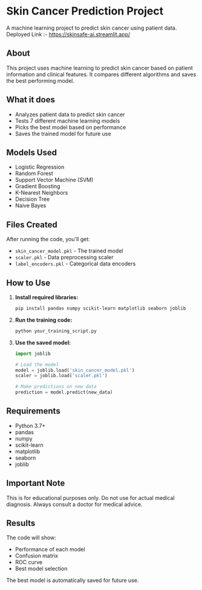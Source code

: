 # Skin Cancer Prediction Project

A machine learning project to predict skin cancer using patient data.
Deployed Link :- https://skinsafe-ai.streamlit.app/
## About

This project uses machine learning to predict skin cancer based on patient information and clinical features. It compares different algorithms and saves the best performing model.

## What it does

- Analyzes patient data to predict skin cancer
- Tests 7 different machine learning models
- Picks the best model based on performance
- Saves the trained model for future use

## Models Used

- Logistic Regression
- Random Forest
- Support Vector Machine (SVM)
- Gradient Boosting
- K-Nearest Neighbors
- Decision Tree
- Naive Bayes

## Files Created

After running the code, you'll get:
- `skin_cancer_model.pkl` - The trained model
- `scaler.pkl` - Data preprocessing scaler
- `label_encoders.pkl` - Categorical data encoders

## How to Use

1. **Install required libraries:**
   ```bash
   pip install pandas numpy scikit-learn matplotlib seaborn joblib
   ```

2. **Run the training code:**
   ```python
   python your_training_script.py
   ```

3. **Use the saved model:**
   ```python
   import joblib
   
   # Load the model
   model = joblib.load('skin_cancer_model.pkl')
   scaler = joblib.load('scaler.pkl')
   
   # Make predictions on new data
   prediction = model.predict(new_data)
   ```

## Requirements

- Python 3.7+
- pandas
- numpy
- scikit-learn
- matplotlib
- seaborn
- joblib

## Important Note

This is for educational purposes only. Do not use for actual medical diagnosis. Always consult a doctor for medical advice.

## Results

The code will show:
- Performance of each model
- Confusion matrix
- ROC curve
- Best model selection

The best model is automatically saved for future use.
